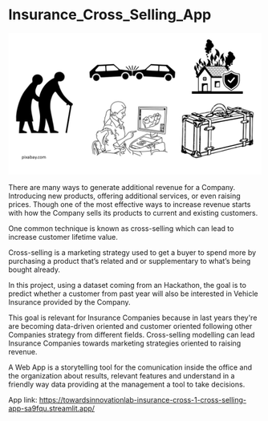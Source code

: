# Insurance_Cross_Selling_App

![](images/cross_selling_homepage.jpg)




There are many ways to generate additional revenue for a Company. Introducing new products, offering additional services, or even raising prices. Though one of the most effective ways to increase revenue starts with how the Company sells its products to current and existing customers.

One common technique is known as cross-selling which can lead to increase customer lifetime value.

Cross-selling is a marketing strategy used to get a buyer to spend more by purchasing a product that’s related and or supplementary to what’s being bought already.

In this project, using a dataset coming from an Hackathon, the goal is to predict whether a customer from past year will also be interested in Vehicle Insurance provided by the Company.

This goal is relevant for Insurance Companies because in last years they're are becoming data-driven oriented and customer oriented following other Companies strategy from different fields. Cross-selling modelling can lead Insurance Companies towards marketing strategies oriented to raising revenue.

A Web App is a storytelling tool for the comunication inside the office and the organization about results, relevant features and understand in a friendly way data providing at the management a tool to take decisions.

App link: https://towardsinnovationlab-insurance-cross-1-cross-selling-app-sa9fqu.streamlit.app/
